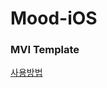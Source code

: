 # Mood-iOS

### MVI Template

[사용방법]([https://www.emergetools.com](https://henryvoid.github.io/TemplateUsage/))
